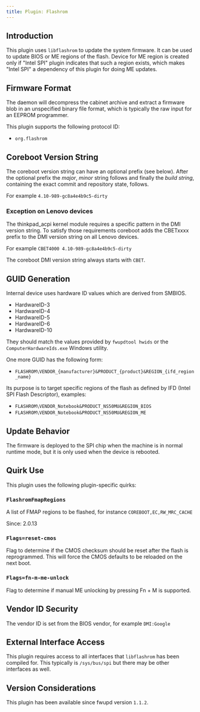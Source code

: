 ```yaml
---
title: Plugin: Flashrom
---
```


## Introduction

This plugin uses `libflashrom` to update the system firmware.  It can be used
to update BIOS or ME regions of the flash.  Device for ME region is created
only if "Intel SPI" plugin indicates that such a region exists, which makes
"Intel SPI" a dependency of this plugin for doing ME updates.

## Firmware Format

The daemon will decompress the cabinet archive and extract a firmware blob in
an unspecified binary file format, which is typically the raw input for an
EEPROM programmer.

This plugin supports the following protocol ID:

* `org.flashrom`

## Coreboot Version String

The coreboot version string can have an optional prefix (see below).
After the optional prefix the *major*, *minor* string follows and finally
the *build string*, containing the exact commit and repository state, follows.

For example `4.10-989-gc8a4e4b9c5-dirty`

### Exception on Lenovo devices

The thinkpad_acpi kernel module requires a specific pattern in the DMI version
string. To satisfy those requirements coreboot adds the CBETxxxx prefix to the
DMI version string on all Lenovo devices.

For example `CBET4000 4.10-989-gc8a4e4b9c5-dirty`

The coreboot DMI version string always starts with `CBET`.

## GUID Generation

Internal device uses hardware ID values which are derived from SMBIOS.

* HardwareID-3
* HardwareID-4
* HardwareID-5
* HardwareID-6
* HardwareID-10

They should match the values provided by `fwupdtool hwids` or the
`ComputerHardwareIds.exe` Windows utility.

One more GUID has the following form:

* `FLASHROM\VENDOR_{manufacturer}&PRODUCT_{product}&REGION_{ifd_region_name}`

Its purpose is to target specific regions of the flash as defined by IFD (Intel
SPI Flash Descriptor), examples:

* `FLASHROM\VENDOR_Notebook&PRODUCT_NS50MU&REGION_BIOS`
* `FLASHROM\VENDOR_Notebook&PRODUCT_NS50MU&REGION_ME`

## Update Behavior

The firmware is deployed to the SPI chip when the machine is in normal runtime
mode, but it is only used when the device is rebooted.

## Quirk Use

This plugin uses the following plugin-specific quirks:

### `FlashromFmapRegions`

A list of FMAP regions to be flashed, for instance `COREBOOT,EC,RW_MRC_CACHE`

Since: 2.0.13

### `Flags=reset-cmos`

Flag to determine if the CMOS checksum should be reset after the flash is reprogrammed.
This will force the CMOS defaults to be reloaded on the next boot.

### `Flags=fn-m-me-unlock`

Flag to determine if manual ME unlocking by pressing Fn + M is supported.

## Vendor ID Security

The vendor ID is set from the BIOS vendor, for example `DMI:Google`

## External Interface Access

This plugin requires access to all interfaces that `libflashrom` has been compiled for.
This typically is `/sys/bus/spi` but there may be other interfaces as well.

## Version Considerations

This plugin has been available since fwupd version `1.1.2`.
